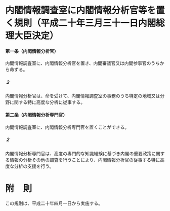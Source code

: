 # 内閣情報調査室に内閣情報分析官等を置く規則（平成二十年三月三十一日内閣総理大臣決定）
#### 第一条（内閣情報分析官）
内閣情報調査室に、内閣情報分析官を置き、内閣審議官又は内閣参事官のうちから命ずる。
##### ２
内閣情報分析官は、命を受けて、内閣情報調査室の事務のうち特定の地域又は分野に関する特に高度な分析に従事する。
#### 第二条（内閣情報分析専門官）
内閣情報調査室に、内閣情報分析専門官を置くことができる。
##### ２
内閣情報分析専門官は、高度の専門的な知識経験に基づき内閣の重要政策に関する情報の分析その他の調査を行うことにより、内閣情報分析官の従事する特に高度な分析の支援を行う。
# 附　則
この規則は、平成二十年四月一日から実施する。
